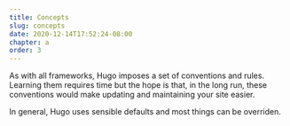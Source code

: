 ```yaml
---
title: Concepts
slug: concepts
date: 2020-12-14T17:52:24-08:00
chapter: a
order: 3
---
```


As with all frameworks, Hugo imposes a set of conventions and rules. Learning them requires time but the hope is that, in the long run, these conventions would make updating and maintaining your site easier.

In general, Hugo uses sensible defaults and most things can be overriden.
